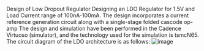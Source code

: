 Design of Low Dropout Regulator
Designing an LDO Regulator for 1.5V and Load Current range of 100nA-100mA. The design incorporates a current reference generation circuit along with a single-stage folded cascode op-amp
The design and simulation have been performed in the Cadence Virtuoso (simulator), and the technology used for the simulation is tsmcN65.
The circuit diagram of the LDO architecture is as follows:
![image](https://github.com/user-attachments/assets/89e13458-8e0d-464f-ab8e-d039ff56d980)
